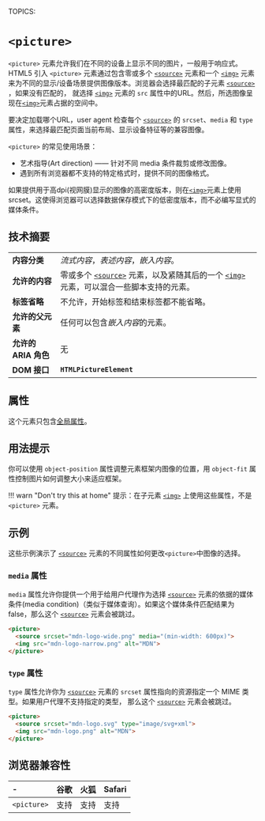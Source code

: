 TOPICS: <picture>

# `<picture>`

`<picture>` 元素允许我们在不同的设备上显示不同的图片，一般用于响应式。
HTML5 引入 `<picture>` 元素通过包含零或多个 [`<source>`](/zh-hans/webfrontend/<source>) 元素和一个 [`<img>`](/zh-hans/webfrontend/<img>)
元素来为不同的显示/设备场景提供图像版本。浏览器会选择最匹配的子元素 [`<source>`](/zh-hans/webfrontend/<source>) ，如果没有匹配的，
就选择 [`<img>`](/zh-hans/webfrontend/<img>) 元素的 `src` 属性中的URL。然后，所选图像呈现在[`<img>`](/zh-hans/webfrontend/<img>)元素占据的空间中。

要决定加载哪个URL，user agent 检查每个 [`<source>`](/zh-hans/webfrontend/<source>) 的 `srcset`、`media` 和 `type` 属性，来选择最匹配页面当前布局、显示设备特征等的兼容图像。

`<picture>` 的常见使用场景：

- 艺术指导(Art direction) —— 针对不同 media 条件裁剪或修改图像。
- 遇到所有浏览器都不支持的特定格式时，提供不同的图像格式。

如果提供用于高dpi(视网膜)显示的图像的高密度版本，则在[`<img>`](/zh-hans/webfrontend/<img>)元素上使用srcset。这使得浏览器可以选择数据保存模式下的低密度版本，而不必编写显式的媒体条件。

## 技术摘要

|  |  |
| :-- | :-- |
| **内容分类** | *流式内容*，*表述内容*，*嵌入内容*。 |
| **允许的内容** | 零或多个 [`<source>`](/zh-hans/webfrontend/<source>) 元素，以及紧随其后的一个 [`<img>`](/zh-hans/webfrontend/<img>) 元素，可以混合一些脚本支持的元素。|
| **标签省略** | 不允许，开始标签和结束标签都不能省略。|
| **允许的父元素** | 任何可以包含*嵌入内容*的元素。|
| **允许的 ARIA 角色** | 无 |
| **DOM 接口** | **`HTMLPictureElement`** |

## 属性

这个元素只包含[全局属性](/zh-hans/webfrontend/HTML_Global_Attributes)。

## 用法提示

你可以使用 `object-position` 属性调整元素框架内图像的位置，用 `object-fit` 属性控制图片如何调整大小来适应框架。

!!! warn "Don't try this at home"
    提示：在子元素 [`<img>`](/zh-hans/webfrontend/<img>) 上使用这些属性，不是 `<picture>` 元素。

## 示例

这些示例演示了 [`<source>`](/zh-hans/webfrontend/<source>) 元素的不同属性如何更改`<picture>`中图像的选择。

### `media` 属性

`media` 属性允许你提供一个用于给用户代理作为选择 [`<source>`](/zh-hans/webfrontend/<source>) 元素的依据的媒体条件(media condition)（类似于媒体查询）。如果这个媒体条件匹配结果为
false，那么这个 [`<source>`](/zh-hans/webfrontend/<source>) 元素会被跳过。

```html
<picture>
  <source srcset="mdn-logo-wide.png" media="(min-width: 600px)">
  <img src="mdn-logo-narrow.png" alt="MDN">
</picture>
```

### `type` 属性

`type` 属性允许你为 [`<source>`](/zh-hans/webfrontend/<source>) 元素的 `srcset` 属性指向的资源指定一个 MIME 类型。如果用户代理不支持指定的类型，
那么这个 [`<source>`](/zh-hans/webfrontend/<source>) 元素会被跳过。

```html
​<picture>
  <source srcset="mdn-logo.svg" type="image/svg+xml">
  <img src="mdn-logo.png" alt="MDN">
</picture>
```

## 浏览器兼容性

| - | 谷歌 | 火狐 | Safari |
| :--- | :--- | :--- | :--- |
| `<picture>` | 支持 | 支持 | 支持 |
